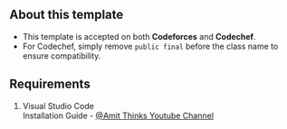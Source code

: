 ## About this template
- This template is accepted on both <b>Codeforces</b> and <b>Codechef</b>.
- For Codechef, simply remove <code>public final</code> before the class name to ensure compatibility.

## Requirements
1. Visual Studio Code<br>
   Installation Guide - <a href="https://www.youtube.com/watch?v=DoLYVXR9SSc">@Amit Thinks Youtube Channel</a>
